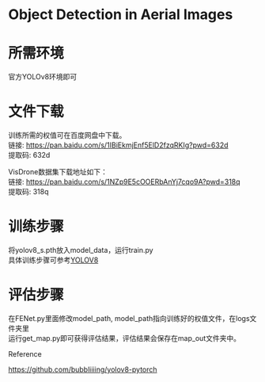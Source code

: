 # Object Detection in Aerial Images


# 所需环境
官方YOLOv8环境即可

# 文件下载

训练所需的权值可在百度网盘中下载。  
链接: https://pan.baidu.com/s/1IBiEkmjEnf5ElD2fzqRKIg?pwd=632d  
提取码: 632d 

VisDrone数据集下载地址如下：  
链接: https://pan.baidu.com/s/1NZp9E5cOOERbAnYj7cqo9A?pwd=318q   
提取码: 318q 


# 训练步骤

将yolov8_s.pth放入model_data，运行train.py  
具体训练步骤可参考[YOLOV8](https://github.com/bubbliiiing/yolov8-pytorch)


# 评估步骤

在FENet.py里面修改model_path, model_path指向训练好的权值文件，在logs文件夹里  
运行get_map.py即可获得评估结果，评估结果会保存在map_out文件夹中。

Reference

https://github.com/bubbliiiing/yolov8-pytorch
